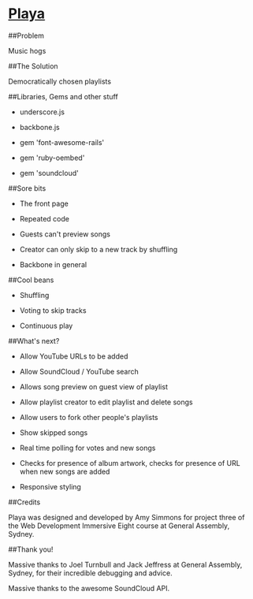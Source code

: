 # **[Playa](https://playa-app.herokuapp.com)**

##Problem

Music hogs 

##The Solution 

Democratically chosen playlists

##Libraries, Gems and other stuff

- underscore.js
- backbone.js

- gem 'font-awesome-rails'
- gem 'ruby-oembed'
- gem 'soundcloud'

##Sore bits

- The front page

- Repeated code 

- Guests can't preview songs

- Creator can only skip to a new track by shuffling

- Backbone in general 

##Cool beans

- Shuffling

- Voting to skip tracks 

- Continuous play 

##What's next?

- Allow YouTube URLs to be added

- Allow SoundCloud / YouTube search

- Allows song preview on guest view of playlist

- Allow playlist creator to edit playlist and delete songs

- Allow users to fork other people's playlists 

- Show skipped songs

- Real time polling for votes and new songs

- Checks for presence of album artwork, checks for presence of URL when new songs are added 

- Responsive styling 

##Credits

Playa was designed and developed by Amy Simmons for project three of the Web Development Immersive Eight course at General Assembly, Sydney.

##Thank you!

Massive thanks to Joel Turnbull and Jack Jeffress at General Assembly, Sydney, for their incredible debugging and advice. 

Massive thanks to the awesome SoundCloud API.